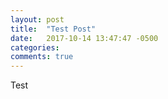 ```yaml
---
layout: post
title:  "Test Post"
date:   2017-10-14 13:47:47 -0500
categories: 
comments: true
---
```

Test

